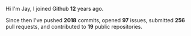 Hi I'm Jay, I joined Github **12** years ago.

Since then I've pushed **2018** commits, opened **97** issues, submitted **256** pull requests, and contributed to **19** public repositories.
